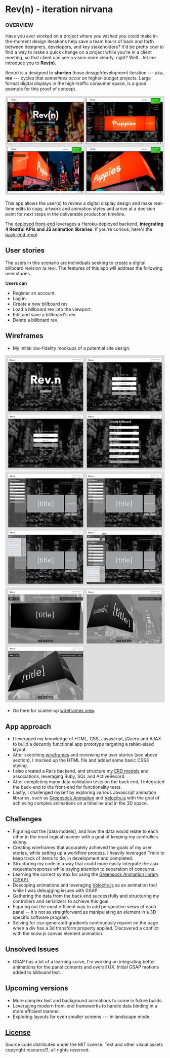 # Rev(n) - iteration nirvana

### OVERVIEW

Have you ever worked on a project where you wished you could make in-the-moment design iterations help save a team hours of back and forth between designers, developers, and key stakeholders? It'd be pretty cool to find a way to make a quick change on a project while you're in a client meeting, so that client can see a vision more clearly, right? Well... let me introduce you to **Rev(n)**.

Rev(n) is a designed to **shorten** those design/development iteration --- aka, **rev** --- cycles that *sometimes occur* on higher-budget projects. Large format digital displays in the high-traffic consumer space, is a good example for this proof of concept.

![Rev(n)](img/rev_n_4up.jpg?raw=true "Rev(n) 4-panel view")

This app allows the user(s) to review a digital display design and make real-time edits to copy, artwork and animation styles and arrive at a decision point for next steps in the deliverable production timeline.

The [deployed front-end](http://resource11.github.io/rev_n_frontend/) leverages a Heroku-deployed backend, **integrating 4 Restful APIs and JS animation libraries**. If you're curious, here's the [back-end repo](https://github.com/resource11/rev_n_api)).


## User stories
The users in this scenario are individuals seeking to create a digital billboard revision (a rev). The features of this app will address the following user stories.

**Users can**
- Register an account.
- Log in.
- Create a new billboard rev.
- Load a billboard rev into the viewport.
- Edit and save a billboard's rev.
- Delete a billboard rev.


## Wireframes

* My initial low-fidelity mockups of a potential site design.

![Rev(n)](img/rev_n_wireframe_4up_01.jpg?raw=true "Rev(n) 4-up wireframe 01")
![Rev(n)](img/rev_n_wireframe_4up_02.jpg?raw=true "Rev(n) 4-up wireframe 02")
![Rev(n)](img/rev_n_wireframe_4up_03.jpg?raw=true "Rev(n) 4-up wireframe 03")

* Go here for scaled-up [wireframes view](https://www.dropbox.com/s/ffwctdr9jr7iwy1/rev_n_wireframes.pdf?dl=0).

## App approach
* I leveraged my knowledge of HTML, CSS, Javascript, jQuery and AJAX to build a decently functional app prototype targeting a tablet-sized layout.
* After sketching [wireframes](https://www.dropbox.com/s/ffwctdr9jr7iwy1/rev_n_wireframes.pdf?dl=0) and reviewing my user stories (see above section), I mocked up the HTML file and added some basic CSS3 styling.
* I also created a Rails backend, and structure my [ERD models](https://www.dropbox.com/s/gbybcpbelwhuv7t/Rev_n_ERD.png?dl=0) and associations, leveraging Ruby, SQL and ActiveRecord.
* After completing many data validation tests on the back end, I integrated the back-end to the front-end for functionality tests.
* Lastly, I challenged myself by exploring various Javascript animation libraries, such as [Greensock Animation](https://greensock.com/) and [Velocity.js](http://julian.com/research/velocity/) with the goal of achieving complex animations on a timeline and in the 3D space.

## Challenges
* Figuring out the [data models], and how the data would relate to each other in the most logical manner with a goal of keeping my controllers skinny.
* Creating wireframes that accurately achieved the goals of my user stories, while setting up a workflow process. I heavily leveraged Trello to keep track of items to do, in development and completed.
* Structuring my code in a way that could more easily integrate the ajax requests/response while paying attention to separation of concerns.
* Learning the correct syntax for using the [Greensock Animation library (GSAP)](https://greensock.com/).
* Descoping animations and leveraging [Velocity.js](http://julian.com/research/velocity/) as an animation tool while I was debugging issues with GSAP.
* Gathering the data from the back end successfully and structuring my controllers and serializers to achieve this goal.
* Figuring out the most efficient way to add perspective views of each panel -- it's not as straigtforward as manipulating an element in a 3D-specific software program.
* Solving for css-generated gradients continuously repaint on the page when a div has a 3d transform property applied. Discovered a conflict with the snow.js canvas element animation.

## Unsolved Issues
* GSAP has a bit of a learning curve, I'm working on integrating better animations for the panel contents and overall UX. Initial GSAP motions added to billboard text.

## Upcoming versions
* More complex text and background animations to come in future builds.
* Leveraging modern front-end frameworks to handle data binding in a more efficient manner.
* Exploring layouts for even smaller screens --- in landscape mode.

[License](LICENSE)
------------------

Source code distributed under the MIT license. Text and other visual assets copyright resource11, all rights reserved.
